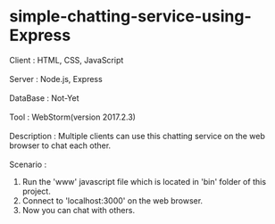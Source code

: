 # simple-chatting-service-using-Express

Client : HTML, CSS, JavaScript<br><br>
Server : Node.js, Express<br><br>
DataBase : Not-Yet<br><br>
Tool        : WebStorm(version 2017.2.3)<br><br>
Description : Multiple clients can use this chatting service on the web browser to chat each other.<br><br>
Scenario    :
1. Run the 'www' javascript file which is located in 'bin' folder of this project.<br>
2. Connect to 'localhost:3000' on the web browser.<br>
3. Now you can chat with others.<br>
